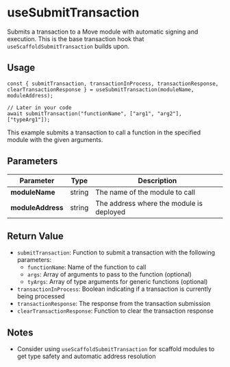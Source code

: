 # useSubmitTransaction

Submits a transaction to a Move module with automatic signing and execution. This is the base transaction hook that `useScaffoldSubmitTransaction` builds upon.

## Usage
```tsx
const { submitTransaction, transactionInProcess, transactionResponse, clearTransactionResponse } = useSubmitTransaction(moduleName, moduleAddress);

// Later in your code
await submitTransaction("functionName", ["arg1", "arg2"], ["typeArg1"]);
```

This example submits a transaction to call a function in the specified module with the given arguments.

## Parameters
| Parameter | Type | Description |
|-----------|------|-------------|
| **moduleName** | string | The name of the module to call |
| **moduleAddress** | string | The address where the module is deployed |

## Return Value
* `submitTransaction`: Function to submit a transaction with the following parameters:
  * `functionName`: Name of the function to call
  * `args`: Array of arguments to pass to the function (optional)
  * `tyArgs`: Array of type arguments for generic functions (optional)
* `transactionInProcess`: Boolean indicating if a transaction is currently being processed
* `transactionResponse`: The response from the transaction submission
* `clearTransactionResponse`: Function to clear the transaction response

## Notes
- Consider using `useScaffoldSubmitTransaction` for scaffold modules to get type safety and automatic address resolution
